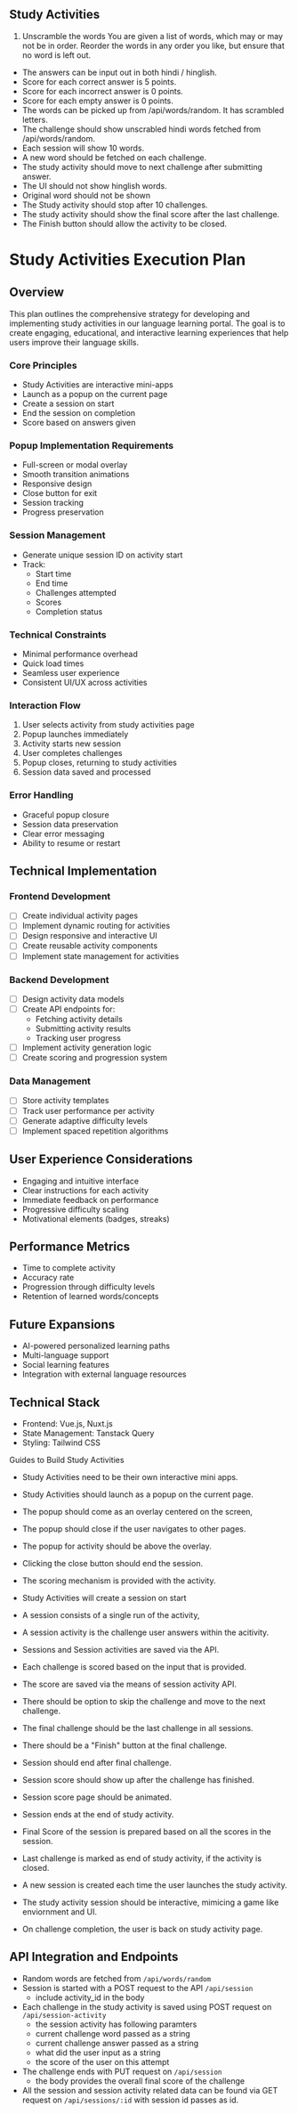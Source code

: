 ## Study Activities
1. Unscramble the words
You are given a list of words, which may or may not be in order. Reorder the words in any order you like, but ensure that no word is left out.
- The answers can be input out in both hindi / hinglish.
- Score for each correct answer is 5 points.
- Score for each incorrect answer is 0 points.
- Score for each empty answer is 0 points.
- The words can be picked up from /api/words/random. It has scrambled letters.
- The challenge should show unscrabled hindi words fetched from /api/words/random.
- Each session will show 10 words.
- A new word should be fetched on each challenge. 
- The study activity should move to next challenge after submitting answer. 
- The UI should not show hinglish words.
- Original word should not be shown
- The Study activity should stop after 10 challenges.
- The study activity should show the final score after the last challenge.
- The Finish button should allow the activity to be closed.

# Study Activities Execution Plan

## Overview
This plan outlines the comprehensive strategy for developing and implementing study activities in our language learning portal. The goal is to create engaging, educational, and interactive learning experiences that help users improve their language skills.

### Core Principles
- Study Activities are interactive mini-apps
- Launch as a popup on the current page
- Create a session on start
- End the session on completion
- Score based on answers given

### Popup Implementation Requirements
- Full-screen or modal overlay
- Smooth transition animations
- Responsive design
- Close button for exit
- Session tracking
- Progress preservation

### Session Management
- Generate unique session ID on activity start
- Track:
  - Start time
  - End time
  - Challenges attempted
  - Scores
  - Completion status

### Technical Constraints
- Minimal performance overhead
- Quick load times
- Seamless user experience
- Consistent UI/UX across activities

### Interaction Flow
1. User selects activity from study activities page
2. Popup launches immediately
3. Activity starts new session
4. User completes challenges
5. Popup closes, returning to study activities
6. Session data saved and processed

### Error Handling
- Graceful popup closure
- Session data preservation
- Clear error messaging
- Ability to resume or restart

## Technical Implementation

### Frontend Development
- [ ] Create individual activity pages
- [ ] Implement dynamic routing for activities
- [ ] Design responsive and interactive UI
- [ ] Create reusable activity components
- [ ] Implement state management for activities

### Backend Development
- [ ] Design activity data models
- [ ] Create API endpoints for:
  - Fetching activity details
  - Submitting activity results
  - Tracking user progress
- [ ] Implement activity generation logic
- [ ] Create scoring and progression system

### Data Management
- [ ] Store activity templates
- [ ] Track user performance per activity
- [ ] Generate adaptive difficulty levels
- [ ] Implement spaced repetition algorithms

## User Experience Considerations
- Engaging and intuitive interface
- Clear instructions for each activity
- Immediate feedback on performance
- Progressive difficulty scaling
- Motivational elements (badges, streaks)

## Performance Metrics
- Time to complete activity
- Accuracy rate
- Progression through difficulty levels
- Retention of learned words/concepts

## Future Expansions
- AI-powered personalized learning paths
- Multi-language support
- Social learning features
- Integration with external language resources

## Technical Stack
- Frontend: Vue.js, Nuxt.js
- State Management: Tanstack Query
- Styling: Tailwind CSS

Guides to Build Study Activities
- Study Activities need to be their own interactive mini apps.
- Study Activities should launch as a popup on the current page.
- The popup should come as an overlay centered on the screen, 
- The popup should close if the user navigates to other pages.
- The popup for activity should be above the overlay.
- Clicking the close button should end the session.
- The scoring mechanism is provided with the activity.

- Study Activities will create a session on start
- A session consists of a single run of the activity,
- A session activity is the challenge user answers within the acitivity. 
- Sessions and Session activities are saved via the API.

- Each challenge is scored based on the input that is provided.
- The score are saved via the means of session activity API. 
- There should be option to skip the challenge and move to the next challenge.
- The final challenge should be the last challenge in all sessions.
- There should be a "Finish" button at the final challenge. 
- Session should end after final challenge.
- Session score should show up after the challenge has finished.
- Session score page should be animated.

- Session ends at the end of study activity.
- Final Score of the session is prepared based on all the scores in the session. 

- Last challenge is marked as end of study activity, if the activity is closed. 
- A new session is created each time the user launches the study activity. 
- The study activity session should be interactive, mimicing a game like enviornment and UI.
- On challenge completion, the user is back on study activity page.

## API Integration and Endpoints
- Random words are fetched from `/api/words/random`
- Session is started with a POST request to the API `/api/session`
  - include activity_id in the body
- Each challenge in the study activity is saved using POST request on `/api/session-activity`
  - the session activity has following paramters
  - current challenge word passed as a string
  - current challenge answer passed as a string
  - what did the user input as a string
  - the score of the user on this attempt
- The challenge ends with PUT request on `/api/session` 
  - the body provides the overall final score of the challenge
- All the session and session activity related data can be found via GET request on `/api/sessions/:id` with session id passes as id.